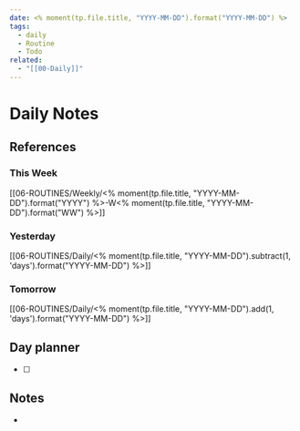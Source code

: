 ```yaml
---
date: <% moment(tp.file.title, "YYYY-MM-DD").format("YYYY-MM-DD") %>
tags:
  - daily
  - Routine
  - Todo
related:
  - "[[00-Daily]]"
---
```

# Daily Notes
## References
### This Week
[[06-ROUTINES/Weekly/<% moment(tp.file.title, "YYYY-MM-DD").format("YYYY") %>-W<% moment(tp.file.title, "YYYY-MM-DD").format("WW") %>]]
### Yesterday
[[06-ROUTINES/Daily/<% moment(tp.file.title, "YYYY-MM-DD").subtract(1, 'days').format("YYYY-MM-DD") %>]]
### Tomorrow 
[[06-ROUTINES/Daily/<% moment(tp.file.title, "YYYY-MM-DD").add(1, 'days').format("YYYY-MM-DD") %>]]
## Day planner
- [ ] 
## Notes
- 